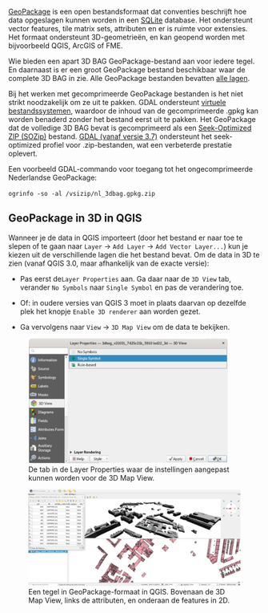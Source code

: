 

[GeoPackage](https://www.geopackage.org) is een open bestandsformaat dat conventies beschrijft hoe data opgeslagen kunnen worden in een [SQLite](https://www.sqlite.org/index.html) database. Het ondersteunt vector features, tile matrix sets, attributen en er is ruimte voor extensies. Het formaat ondersteunt 3D-geometrieën, en kan geopend worden met bijvoorbeeld QGIS, ArcGIS of FME.

Wie bieden een apart 3D BAG GeoPackage-bestand aan voor iedere tegel. En daarnaast is er een groot GeoPackage bestand beschikbaar waar de complete 3D BAG in zie. Alle GeoPackage bestanden bevatten [alle lagen](../../schema/layers/#data-layers).

Bij het werken met gecomprimeerde GeoPackage bestanden is het niet strikt noodzakelijk om ze uit te pakken.
GDAL ondersteunt [virtuele bestandssystemen](https://gdal.org/user/virtual_file_systems.html#vsizip-zip-archives), waardoor de inhoud van de gecomprimeerde .gpkg kan worden benaderd zonder het bestand eerst uit te pakken.
Het GeoPackage dat de volledige 3D BAG bevat is gecomprimeerd als een [Seek-Optimized ZIP (SOZip)](https://gdal.org/user/virtual_file_systems.html#sozip-seek-optimized-zip) bestand.
[GDAL (vanaf versie 3.7)](https://gdal.org/user/virtual_file_systems.html#sozip-seek-optimized-zip) ondersteunt het seek-optimized profiel voor .zip-bestanden, wat een verbeterde prestatie oplevert.

Een voorbeeld GDAL-commando voor toegang tot het ongecomprimeerde Nederlandse GeoPackage:

`ogrinfo -so -al /vsizip/nl_3dbag.gpkg.zip`

## GeoPackage in 3D in QGIS

Wanneer je de data in QGIS importeert (door het bestand er naar toe te slepen of te gaan naar `Layer` -> `Add Layer` -> `Add Vector Layer...`) kun je kiezen uit de verschillende lagen die het bestand bevat. Om de data in 3D te zien (vanaf QGIS 3.0, maar afhankelijk van de exacte versie):

- Pas eerst de`Layer Properties` aan. Ga daar naar de `3D View` tab, verander `No Symbols` naar `Single Symbol` en pas de verandering toe.
- Of: in oudere versies van QGIS 3 moet in plaats daarvan op dezelfde plek het knopje `Enable 3D renderer` aan worden gezet. 

- Ga vervolgens naar `View` -> `3D Map View` om de data te bekijken.

<figure>
  <a href="../../../images_common/gpkg.png">
    <img src="../../../images_common/gpkg.png" width="400" />
  </a>
  <figcaption>De tab in de Layer Properties waar de instellingen aangepast kunnen worden voor de 3D Map View.</figcaption>
</figure>


<figure>
  <a href="../../../images_common/gpkg2.png">
    <img src="../../../images_common/gpkg2.png" />
  </a>
  <figcaption>Een tegel in GeoPackage-formaat in QGIS. Bovenaan de 3D Map View, links de attributen, en onderaan de features in 2D.</figcaption>
</figure>

